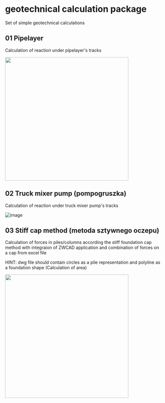 # geotechnical calculation package
Set of simple geotechnical calculations

## 01 Pipelayer
Calculation of reaction under pipelayer's tracks

<img src="https://user-images.githubusercontent.com/100446096/223677914-af8d4bdf-432d-4cc9-8b02-af653cebc4c9.png" height="400">

## 02 Truck mixer pump (pompogruszka) 
Calculation of reaction under truck mixer pump's tracks

![image](https://user-images.githubusercontent.com/100446096/223677268-46a6adb5-a623-44c8-b9c6-1d0af1e8367b.png)


## 03 Stiff cap method (metoda sztywnego oczepu)

Calculation of forces in piles/columns according the stiff foundation cap method with integraion of ZWCAD application
and combination of forces on a cap from excel file

HINT: dwg file should contain circles as a pile representation and polyline as a foundation shape (Calculation of area)

<img src="https://user-images.githubusercontent.com/100446096/223679400-6c8e1c9b-1908-498c-bd6d-950c6ac14b33.png" width="400" height="400">

